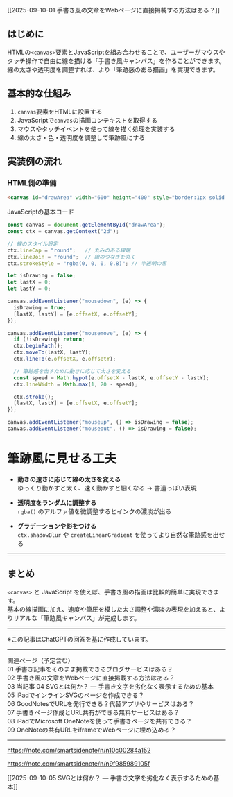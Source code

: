 [[2025-09-10-01 手書き風の文章をWebページに直接掲載する方法はある？]]

## はじめに
HTMLの`<canvas>`要素とJavaScriptを組み合わせることで、ユーザーがマウスやタッチ操作で自由に線を描ける「手書き風キャンバス」を作ることができます。線の太さや透明度を調整すれば、より「筆跡感のある描画」を実現できます。

## 基本的な仕組み
1. `canvas`要素をHTMLに設置する  
2. JavaScriptで`canvas`の描画コンテキストを取得する  
3. マウスやタッチイベントを使って線を描く処理を実装する  
4. 線の太さ・色・透明度を調整して筆跡風にする  

## 実装例の流れ

### HTML側の準備
```html
<canvas id="drawArea" width="600" height="400" style="border:1px solid #ccc;"></canvas>
```

JavaScriptの基本コード
```javascript
const canvas = document.getElementById("drawArea");
const ctx = canvas.getContext("2d");

// 線のスタイル設定
ctx.lineCap = "round";   // 丸みのある線端
ctx.lineJoin = "round";  // 線のつなぎを丸く
ctx.strokeStyle = "rgba(0, 0, 0, 0.8)"; // 半透明の黒

let isDrawing = false;
let lastX = 0;
let lastY = 0;

canvas.addEventListener("mousedown", (e) => {
  isDrawing = true;
  [lastX, lastY] = [e.offsetX, e.offsetY];
});

canvas.addEventListener("mousemove", (e) => {
  if (!isDrawing) return;
  ctx.beginPath();
  ctx.moveTo(lastX, lastY);
  ctx.lineTo(e.offsetX, e.offsetY);

  // 筆跡感を出すために動きに応じて太さを変える
  const speed = Math.hypot(e.offsetX - lastX, e.offsetY - lastY);
  ctx.lineWidth = Math.max(1, 20 - speed); 

  ctx.stroke();
  [lastX, lastY] = [e.offsetX, e.offsetY];
});

canvas.addEventListener("mouseup", () => isDrawing = false);
canvas.addEventListener("mouseout", () => isDrawing = false);
```

# 筆跡風に見せる工夫

- **動きの速さに応じて線の太さを変える**  
  ゆっくり動かすと太く、速く動かすと細くなる → 書道っぽい表現  

- **透明度をランダムに調整する**  
  `rgba()` のアルファ値を微調整するとインクの濃淡が出る  

- **グラデーションや影をつける**  
  `ctx.shadowBlur` や `createLinearGradient` を使ってより自然な筆跡感を出せる  

---

## まとめ

`<canvas>` と JavaScript を使えば、手書き風の描画は比較的簡単に実現できます。  
基本の線描画に加え、速度や筆圧を模した太さ調整や濃淡の表現を加えると、よりリアルな「筆跡風キャンバス」が完成します。  

---

※この記事はChatGPTの回答を基に作成しています。

---

関連ページ（予定含む）  
01 手書き記事をそのまま掲載できるブログサービスはある？  
02 手書き風の文章をWebページに直接掲載する方法はある？  
03 当記事
04 SVGとは何か？ — 手書き文字を劣化なく表示するための基本  
05 iPadでインラインSVGのページを作成できる？  
06 GoodNotesでURLを発行できる？代替アプリやサービスはある？  
07 手書きページ作成とURL共有ができる無料サービスはある？  
08 iPadでMicrosoft OneNoteを使って手書きページを共有できる？  
09 OneNoteの共有URLをiframeでWebページに埋め込める？

---
https://note.com/smartsidenote/n/n10c00284a152

https://note.com/smartsidenote/n/n9f985989105f





[[2025-09-10-05  SVGとは何か？ — 手書き文字を劣化なく表示するための基本]]

